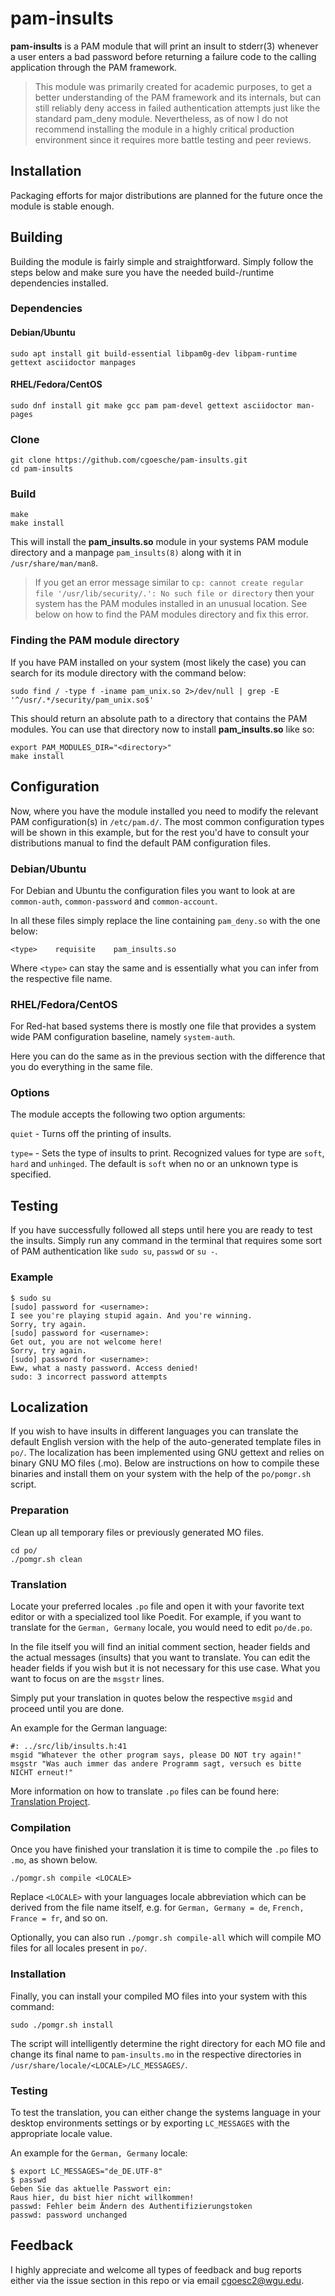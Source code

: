 # pam-insults

**pam-insults** is a PAM module that will print an insult to stderr(3) whenever a user enters a bad password before
returning a failure code to the calling application through the PAM framework.

> This module was primarily created for academic purposes, to get a better understanding of the PAM framework and its internals, but can still reliably deny access in failed authentication attempts just like the standard pam_deny module. Nevertheless, as of now I do not recommend installing the module in a highly critical production environment since it requires more battle testing and peer reviews.

## Installation

Packaging efforts for major distributions are planned for the future once the module is stable enough.

## Building

Building the module is fairly simple and straightforward. Simply follow the steps below and make sure you have the needed build-/runtime dependencies installed. 

### Dependencies

#### Debian/Ubuntu

```
sudo apt install git build-essential libpam0g-dev libpam-runtime gettext asciidoctor manpages
```

#### RHEL/Fedora/CentOS

```
sudo dnf install git make gcc pam pam-devel gettext asciidoctor man-pages
```

### Clone

```
git clone https://github.com/cgoesche/pam-insults.git
cd pam-insults
```

### Build

```
make
make install
```

This will install the **pam_insults.so** module in your systems PAM module directory and a manpage `pam_insults(8)` along with it in `/usr/share/man/man8`.

> If you get an error message similar to `cp: cannot create regular file '/usr/lib/security/.': No such file or directory` then your system has the PAM modules installed in an unusual location. See below on how to find the PAM modules directory and fix this error.

### Finding the PAM module directory

If you have PAM installed on your system (most likely the case) you can search for its module directory with the command below:

```
sudo find / -type f -iname pam_unix.so 2>/dev/null | grep -E '^/usr/.*/security/pam_unix.so$'
```

This should return an absolute path to a directory that contains the PAM modules. You can use that directory now to install **pam_insults.so** like so:

```
export PAM_MODULES_DIR="<directory>"
make install
```

## Configuration

Now, where you have the module installed you need to modify the relevant PAM  configuration(s) in `/etc/pam.d/`. The most common configuration types will be shown in this example, but for the rest you'd have to consult your distributions manual to find the default PAM configuration files.

### Debian/Ubuntu

For Debian and Ubuntu the configuration files you want to look at are `common-auth`, `common-password` and `common-account`.

In all these files simply replace the line containing `pam_deny.so` with the one below:

```
<type>    requisite    pam_insults.so
```

Where `<type>` can stay the same and is essentially what you can infer from the respective file name.

### RHEL/Fedora/CentOS

For Red-hat based systems there is mostly one file that provides a system wide PAM configuration baseline, namely `system-auth`.

Here you can do the same as in the previous section with the difference that you do everything in the same file.

### Options

The module accepts the following two option arguments:

`quiet` - Turns off the printing of insults.

`type=` - Sets the type of insults to print. Recognized values for type are `soft`, `hard` and `unhinged`. The default is `soft` when no or an unknown type is specified.

## Testing

If you have successfully followed all steps until here you are ready to test the insults. Simply run any command in the terminal that requires some sort of PAM authentication like `sudo su`, `passwd` or `su -`.

### Example

```
$ sudo su
[sudo] password for <username>: 
I see you're playing stupid again. And you're winning.
Sorry, try again.
[sudo] password for <username>: 
Get out, you are not welcome here!
Sorry, try again.
[sudo] password for <username>: 
Eww, what a nasty password. Access denied!
sudo: 3 incorrect password attempts
```

## Localization

If you wish to have insults in different languages you can translate the default English version with the help of the auto-generated template files in `po/`.
The localization has been implemented using GNU gettext and relies on binary GNU MO files (.mo). Below are instructions on how to compile these binaries and install them 
on your system with the help of the `po/pomgr.sh` script.

### Preparation

Clean up all temporary files or previously generated MO files.

```
cd po/
./pomgr.sh clean
```

### Translation

Locate your preferred locales `.po` file and open it with your favorite text editor or with a specialized tool like Poedit.
For example, if you want to translate for the `German, Germany` locale, you would need to edit `po/de.po`.

In the file itself you will find an initial comment section, header fields and the actual messages (insults) that you want to translate.
You can edit the header fields if you wish but it is not necessary for this use case. What you want to focus on are the `msgstr` lines.

Simply put your translation in quotes below the respective `msgid` and proceed until you are done.

An example for the German language:

```
#: ../src/lib/insults.h:41
msgid "Whatever the other program says, please DO NOT try again!"
msgstr "Was auch immer das andere Programm sagt, versuch es bitte NICHT erneut!"
```

More information on how to translate `.po` files can be found here: [Translation Project](https://translationproject.org/html/translators.html).

### Compilation

Once you have finished your translation it is time to compile the `.po` files to `.mo`, as shown below.

```
./pomgr.sh compile <LOCALE>
```

Replace `<LOCALE>` with your languages locale abbreviation which can be derived from the file name itself, e.g. for `German, Germany = de`, 
`French, France = fr`, and so on.

Optionally, you can also run `./pomgr.sh compile-all` which will compile MO files for all locales present in `po/`.

### Installation

Finally, you can install your compiled MO files into your system with this command:

```
sudo ./pomgr.sh install
```

The script will intelligently determine the right directory for each MO file and change its final name to `pam-insults.mo` in the respective directories in
`/usr/share/locale/<LOCALE>/LC_MESSAGES/`.

### Testing

To test the translation, you can either change the systems language in your desktop environments settings or by exporting `LC_MESSAGES` with the 
appropriate locale value.

An example for the `German, Germany` locale:

```
$ export LC_MESSAGES="de_DE.UTF-8"
$ passwd
Geben Sie das aktuelle Passwort ein:
Raus hier, du bist hier nicht willkommen!
passwd: Fehler beim Ändern des Authentifizierungstoken
passwd: password unchanged
```

## Feedback

I highly appreciate and welcome all types of feedback and bug reports either via the issue section in this repo or via email cgoesc2@wgu.edu.
